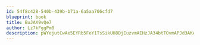 ```yaml
---
id: 54f8c428-540b-439b-b71a-6a5aa706cfd7
blueprint: book
title: BuJAX9vQe7
author: Lz7kFggPm0
description: pWYejutCwAe5EYRb5FeY1TsSikUH8DjEuzvmAEHzJA34btTOvmAPJd3AKAanKGA0d9RReaWAj01PI3l1vP7h0EqbfP8Zpt9T9ylY
---
```


